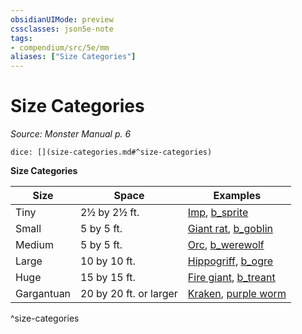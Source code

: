 ```yaml
---
obsidianUIMode: preview
cssclasses: json5e-note
tags:
- compendium/src/5e/mm
aliases: ["Size Categories"]
---
```

# Size Categories
*Source: Monster Manual p. 6* 

`dice: [](size-categories.md#^size-categories)`

**Size Categories**

| Size | Space | Examples |
|------|-------|----------|
| Tiny | 2½ by 2½ ft. | [Imp](b_imp.md), [b_sprite](b_sprite.md) |
| Small | 5 by 5 ft. | [Giant rat](b_giant-rat.md), [b_goblin](b_goblin.md) |
| Medium | 5 by 5 ft. | [Orc](b_orc.md), [b_werewolf](b_werewolf.md) |
| Large | 10 by 10 ft. | [Hippogriff](b_hippogriff.md), [b_ogre](b_ogre.md) |
| Huge | 15 by 15 ft. | [Fire giant](b_fire-giant.md), [b_treant](b_treant.md) |
| Gargantuan | 20 by 20 ft. or larger | [Kraken](2.%20GM%20Tools/5eTools%20Compendium%20&%20Rules/z_compendium/bestiary/monstrosity/b_kraken.md), [purple worm](b_purple-worm.md) |
^size-categories